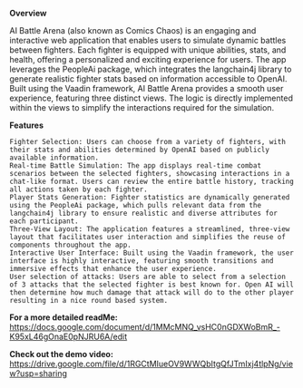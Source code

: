 **Overview**


AI Battle Arena (also known as Comics Chaos) is an engaging and interactive web application that enables users to simulate dynamic battles between fighters. Each fighter is equipped with unique abilities, stats, and health, offering a personalized and exciting experience for users. The app leverages the PeopleAi package, which integrates the langchain4j library to generate realistic fighter stats based on information accessible to OpenAI. Built using the Vaadin framework, AI Battle Arena provides a smooth user experience, featuring three distinct views. The logic is directly implemented within the views to simplify the interactions required for the simulation.

**Features**


    Fighter Selection: Users can choose from a variety of fighters, with their stats and abilities determined by OpenAI based on publicly available information.
    Real-time Battle Simulation: The app displays real-time combat scenarios between the selected fighters, showcasing interactions in a chat-like format. Users can review the entire battle history, tracking all actions taken by each fighter.
    Player Stats Generation: Fighter statistics are dynamically generated using the PeopleAi package, which pulls relevant data from the langchain4j library to ensure realistic and diverse attributes for each participant.
    Three-View Layout: The application features a streamlined, three-view layout that facilitates user interaction and simplifies the reuse of components throughout the app.
    Interactive User Interface: Built using the Vaadin framework, the user interface is highly interactive, featuring smooth transitions and immersive effects that enhance the user experience.
    User selection of attacks: Users are able to select from a selection of 3 attacks that the selected fighter is best known for. Open AI will then determine how much damage that attack will do to the other player resulting in a nice round based system.


**For a more detailed readMe:**
https://docs.google.com/document/d/1MMcMNQ_vsHC0nGDXWoBmR_-K95xL46gOnaE0pNJRU6A/edit


**Check out the demo video:**
https://drive.google.com/file/d/1RGCtMIueOV9WWQbItgQfJTmIxj4tlpNg/view?usp=sharing
